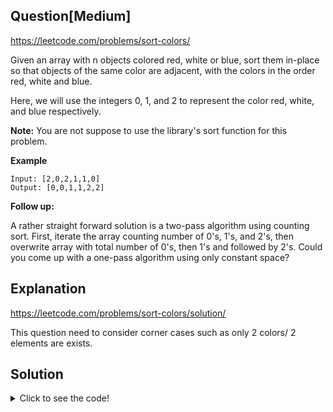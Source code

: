 ## Question[Medium]
https://leetcode.com/problems/sort-colors/

Given an array with n objects colored red, white or blue, sort them in-place so that objects of the same color are adjacent, with the colors in the order red, white and blue.

Here, we will use the integers 0, 1, and 2 to represent the color red, white, and blue respectively.

**Note:** You are not suppose to use the library's sort function for this problem.

**Example**
```
Input: [2,0,2,1,1,0]
Output: [0,0,1,1,2,2]
```

**Follow up:**

A rather straight forward solution is a two-pass algorithm using counting sort.
First, iterate the array counting number of 0's, 1's, and 2's, then overwrite array with total number of 0's, then 1's and followed by 2's.
Could you come up with a one-pass algorithm using only constant space?

## Explanation

https://leetcode.com/problems/sort-colors/solution/

This question need to consider corner cases such as only 2 colors/ 2 elements are exists.

## Solution
<details>
  <summary>Click to see the code!</summary>

```javascript
/**
 * @param {number[]} nums
 * @return {void} Do not return anything, modify nums in-place instead.
 */
var sortColors = function(nums) {
    let left = 0, right = nums.length - 1, curr = 0;
    
    while(curr <= right) {
        if (nums[curr] === 0) {
            [nums[curr], nums[left]] = [nums[left], nums[curr]];
            left++;
            if (curr < left) curr = left;
        } else if (nums[curr] === 2) {
            [nums[curr], nums[right]] = [nums[right], nums[curr]];
            right--;
        } else {
          curr++;
        }
    }
};
```
</details>